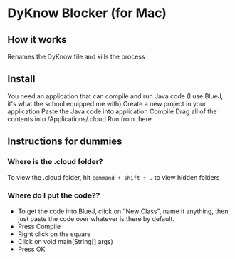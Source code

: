 # DyKnow Blocker (for Mac)
## How it works
Renames the DyKnow file and kills the process

## Install
You need an application that can compile and run Java code (I use BlueJ, it's what the school equipped me with)
Create a new project in your application
Paste the Java code into application
Compile
Drag all of the contents into /Applications/.cloud
Run from there

## Instructions for dummies
### Where is the .cloud folder?
To view the .cloud folder, hit `command + shift + .` to view hidden folders
### Where do I put the code??
- To get the code into BlueJ, click on "New Class", name it anything, then just paste the code over whatever is there by default.
- Press Compile
- Right click on the square
- Click on void main(String[] args)
- Press OK

